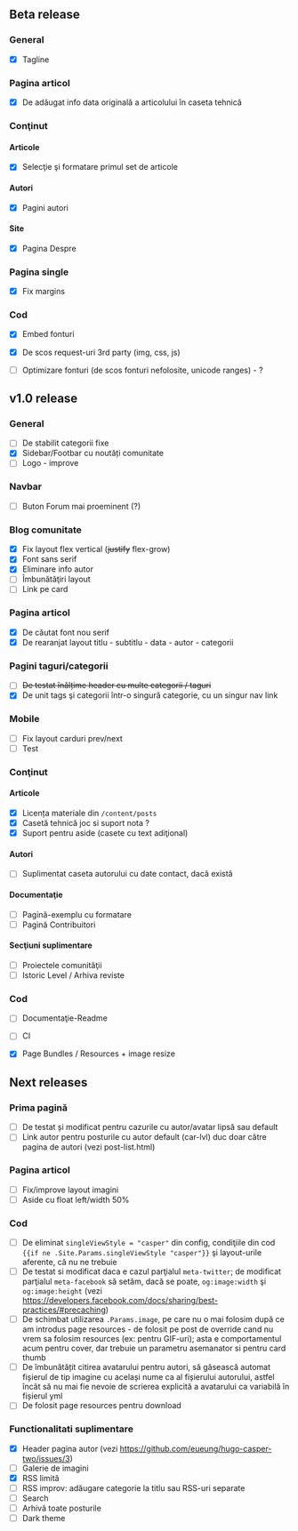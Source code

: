 ## Beta release
### General

* [x] Tagline

### Pagina articol
* [x] De adăugat info data originală a articolului în caseta tehnică 

### Conţinut
#### Articole
* [x] Selecţie şi formatare primul set de articole

#### Autori
* [x] Pagini autori

#### Site
* [x] Pagina Despre

### Pagina single
* [x] Fix margins



### Cod
* [x] Embed fonturi
* [x] De scos request-uri 3rd party (img, css, js)
* [ ] Optimizare fonturi (de scos fonturi nefolosite, unicode ranges) - ?


## v1.0 release
### General
* [ ] De stabilit categorii fixe
* [x] Sidebar/Footbar cu noutăți comunitate
* [ ] Logo - improve

### Navbar
* [ ] Buton Forum mai proeminent (?)

### Blog comunitate
* [x] Fix layout flex vertical (~~justify~~ flex-grow)
* [x] Font sans serif
* [x] Eliminare info autor
* [ ] Îmbunătăţiri layout
* [ ] Link pe card

### Pagina articol
* [x] De căutat font nou serif
* [x] De rearanjat layout titlu - subtitlu - data - autor - categorii

### Pagini taguri/categorii
* [ ] ~~De testat înălțime header cu multe categorii / taguri~~
* [x] De unit tags şi categorii într-o singură categorie, cu un singur nav link

### Mobile
* [ ] Fix layout carduri prev/next
* [ ] Test

### Conţinut 

#### Articole
* [x] Licența materiale din `/content/posts`
* [x] Casetă tehnică joc si suport nota ?
* [x] Suport pentru aside (casete cu text adiţional)

#### Autori
* [ ] Suplimentat caseta autorului cu date contact, dacă există

#### Documentaţie
* [ ] Pagină-exemplu cu formatare
* [ ] Pagină Contribuitori

#### Secţiuni suplimentare
* [ ] Proiectele comunităţii
* [ ] Istoric Level / Arhiva reviste

### Cod
* [ ] Documentaţie-Readme
* [ ] CI
* [x] Page Bundles / Resources + image resize


## Next releases
### Prima pagină
* [ ] De testat și modificat pentru cazurile cu autor/avatar lipsă sau default
* [ ] Link autor pentru posturile cu autor default (car-lvl) duc doar către pagina de autori (vezi post-list.html)

### Pagina articol
* [ ] Fix/improve layout imagini
* [ ] Aside cu float left/width 50%

### Cod
* [ ] De eliminat `singleViewStyle = "casper"` din config, condiţiile din cod `{{if ne .Site.Params.singleViewStyle "casper"}}` şi layout-urile aferente, că nu ne trebuie
* [ ] De testat si modificat daca e cazul parţialul `meta-twitter`; de modificat parţialul `meta-facebook` să setăm, dacă se poate, `og:image:width` şi `og:image:height` (vezi https://developers.facebook.com/docs/sharing/best-practices/#precaching)
* [ ] De schimbat utilizarea `.Params.image`, pe care nu o mai folosim după ce am introdus page resources - de folosit pe post de override cand nu vrem sa folosim resources (ex: pentru GIF-uri); asta e comportamentul acum pentru cover, dar trebuie un parametru asemanator si pentru card thumb
* [ ] De îmbunătățit citirea avatarului pentru autori, să găsească automat fișierul de tip imagine cu același nume ca al fișierului autorului, astfel încât să nu mai fie nevoie de scrierea explicită a avatarului ca variabilă în fișierul yml
* [ ] De folosit page resources pentru download

### Functionalitati suplimentare
* [x] Header pagina autor (vezi https://github.com/eueung/hugo-casper-two/issues/3)
* [ ] Galerie de imagini
* [x] RSS limită
* [ ] RSS improv: adăugare categorie la titlu sau RSS-uri separate
* [ ] Search
* [ ] Arhivă toate posturile
* [ ] Dark theme
